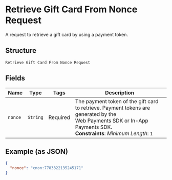 
# Retrieve Gift Card From Nonce Request

A request to retrieve a gift card by using a payment token.

## Structure

`Retrieve Gift Card From Nonce Request`

## Fields

| Name | Type | Tags | Description |
|  --- | --- | --- | --- |
| `nonce` | `String` | Required | The payment token of the gift card to retrieve. Payment tokens are generated by the<br>Web Payments SDK or In-App Payments SDK.<br>**Constraints**: *Minimum Length*: `1` |

## Example (as JSON)

```json
{
  "nonce": "cnon:7783322135245171"
}
```


